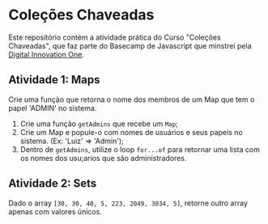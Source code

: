 # Coleções Chaveadas

Este repositório contém a atividade prática do Curso "Coleções Chaveadas", que faz parte do Basecamp de Javascript que minstrei pela [Digital Innovation One](https://digitalinnovation.one/).

## Atividade 1: Maps

Crie uma função que retorna o nome dos membros de um Map que tem o papel 'ADMIN' no sistema.

1. Crie uma função `getAdmins` que recebe um `Map`;
2. Crie um Map e popule-o com nomes de usuários e seus papeis no sistema. (Ex: 'Luiz' => 'Admin');
3. Dentro de `getAdmins`, utilize o loop `for...of` para retornar uma lista com os nomes dos usu;arios que são administradores.

## Atividade 2: Sets

Dado o array `[30, 30, 40, 5, 223, 2049, 3034, 5]`, retorne outro array apenas com valores únicos.